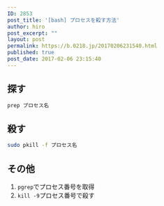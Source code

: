 ```yaml
---
ID: 2853
post_title: '[bash] プロセスを殺す方法'
author: hiro
post_excerpt: ""
layout: post
permalink: https://b.0218.jp/20170206231540.html
published: true
post_date: 2017-02-06 23:15:40
---
```

<!--more-->

## 探す
```bash
prep プロセス名
```

## 殺す
```bash
sudo pkill -f プロセス名
```

## その他
1. `pgrep`でプロセス番号を取得
1. `kill -9`プロセス番号で殺す